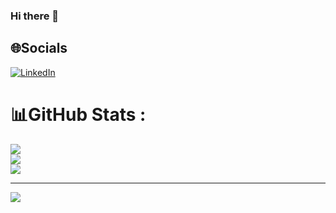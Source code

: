### Hi there 👋

## 🌐Socials
[![LinkedIn](https://img.shields.io/badge/LinkedIn-%230077B5.svg?logo=linkedin&logoColor=white)](https://linkedin.com/in/shashank68) 

# 📊GitHub Stats :
![](https://github-readme-stats.vercel.app/api?username=shashank68&theme=radical&hide_border=false&include_all_commits=true&count_private=true)<br/>
![](https://github-readme-streak-stats.herokuapp.com/?user=shashank68&theme=radical&hide_border=false)<br/>
![](https://github-readme-stats.vercel.app/api/top-langs/?username=shashank68&theme=radical&hide_border=false&include_all_commits=true&count_private=true&layout=compact)

---
[![](https://visitcount.itsvg.in/api?id=shashank68&icon=0&color=0)](https://visitcount.itsvg.in)
